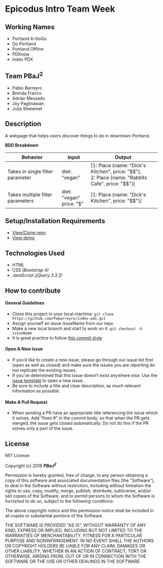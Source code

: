 # **Epicodus Intro Team Week**
## Working Names

* Portland A-GoGo
* Do Portland
* Portland Offline
* PDXnow
* Index PDX

## Team PBaJ<sup>2</sup>
* Pablo Barreyro
* Brenda Franco
* Adrian Messado
* Joy Paglinawan
* Julia Sheremet

## Description

A webpage that helps users discover things to do in downtown Portland.

**BDD Breakdown**

Behavior | Input | Output
------------ | ------------- | -------------
Takes in single filter parameter | diet: "vegan" | [1: Place {name: "Dick's Kitchen", price: "$$"},<br>2: Place {name: "Rabbits Cafe", price: "$$"}]
Takes multiple filter parameters | diet: "vegan"<br>price: "$" | [1: Place {name: "Dick's Kitchen", price: "$$"}]


## Setup/Installation Requirements

* [View/Clone repo](https://github.com/pabarreyro/index-pdx)
* [View demo](https://pabarreyro.github.io/index-pdx)

## Technologies Used

* HTML
* CSS _(Bootstrap 4)_
* JavaScript _(jQuery 3.3.2)_

## How to contribute

#### General Guidelines
  * Clone this project to your local machine: `git clone https://github.com/Pabarreyro/index-pdx.git`
  * Assign yourself an issue issueName from our repo
  * Make a new local branch and start to work on it: `git checkout -b issueName`
  * It is great practice to follow [this commit style](https://udacity.github.io/git-styleguide/)

#### Open A New Issue
  * If you’d like to create a new issue, please go through our issue list first (open as well as closed) and make sure
  the issues you are reporting do  not replicate the existing issues.
  * If you’ve determined that this issue doesn’t exist anywhere else. Use the [issue template](https://github.com/Pabarreyro/index-pdx/issues/new) to open a new issue.
  * Be sure to include a title and clear description, as much relevant information as possible.

#### Make A Pull Request
  * When sending a PR have an appropriate title referencing the issue which it solves.
  Add “fixes #” in the commit body, so that when the PR gets merged, the issue gets closed automatically. Do not do this if the PR solves only a part of the issue.


## License

MIT License

Copyright (c) 2018 **_PBaJ<sup>2</sup>_**

Permission is hereby granted, free of charge, to any person obtaining a copy
of this software and associated documentation files (the "Software"), to deal
in the Software without restriction, including without limitation the rights
to use, copy, modify, merge, publish, distribute, sublicense, and/or sell
copies of the Software, and to permit persons to whom the Software is
furnished to do so, subject to the following conditions:

The above copyright notice and this permission notice shall be included in all
copies or substantial portions of the Software.

THE SOFTWARE IS PROVIDED "AS IS", WITHOUT WARRANTY OF ANY KIND, EXPRESS OR
IMPLIED, INCLUDING BUT NOT LIMITED TO THE WARRANTIES OF MERCHANTABILITY,
FITNESS FOR A PARTICULAR PURPOSE AND NONINFRINGEMENT. IN NO EVENT SHALL THE
AUTHORS OR COPYRIGHT HOLDERS BE LIABLE FOR ANY CLAIM, DAMAGES OR OTHER
LIABILITY, WHETHER IN AN ACTION OF CONTRACT, TORT OR OTHERWISE, ARISING FROM,
OUT OF OR IN CONNECTION WITH THE SOFTWARE OR THE USE OR OTHER DEALINGS IN THE
SOFTWARE.
